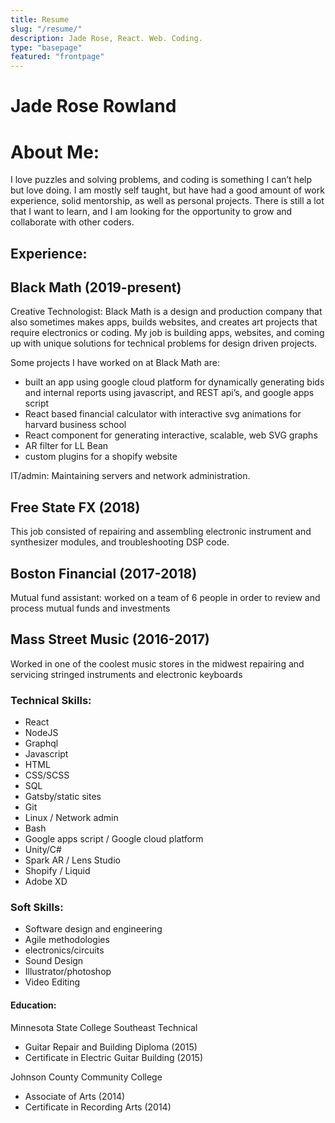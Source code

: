 ```yaml
---
title: Resume
slug: "/resume/"
description: Jade Rose, React. Web. Coding. 
type: "basepage"
featured: "frontpage"
---
```

<div class="mb-32">

<x-container>

<h1 class="flex  w-full justify-center"> <p class="text-3xl" > Jade Rose Rowland </p> </h1>


<h1> About Me: </h1>

<div class="pl-8 pt-2">
I love puzzles and solving problems, and coding is something I can’t help but love doing. I am mostly self taught, but have had a good amount of work experience, solid mentorship, as well as personal projects. There is still a lot that I want to learn, and I am looking for the opportunity to grow and collaborate with other coders.
</div>

<section class="pt-6"/>

<h1> Experience: </h1>

<div class="pl-8 pt-2">

<h1> Black Math (2019-present) </h1>
<div class="pl-8">
<span class="font-bold"> Creative Technologist: </span> Black Math is a design and production company that also sometimes makes apps, builds websites, and creates art projects that require electronics or coding.  My job is building apps, websites, and coming up with unique solutions for technical problems for design driven projects. 

<p class="font-bold pt-4"> Some projects I have worked on at Black Math are: </p>

- built an app using google cloud platform for dynamically generating bids and internal reports using javascript, and REST api’s, and google apps script
- React based financial calculator with interactive svg animations for harvard business school
- React component for generating interactive, scalable, web SVG graphs
- AR filter for LL Bean
- custom plugins for a shopify website

<span class="font-bold"> IT/admin: </span> Maintaining servers and network administration.

</div>



<h1 class="pt-4"> Free State FX (2018) </h1>

<div class="pl-8">

This job consisted of repairing and assembling electronic instrument and synthesizer modules, and troubleshooting DSP code.

</div>

<h1 class="pt-4"> Boston Financial (2017-2018) </h1> 

<div class="pl-8">
<span class="font-bold"> Mutual fund assistant: </span> worked on a team of 6 people in order to review and process mutual funds and investments
</div>

<h1 class="pt-4">Mass Street Music (2016-2017)</h1>

<div class="pl-8">
 Worked in one of the coolest music stores in the midwest repairing and servicing stringed instruments and electronic keyboards
</div>

</div>

<section class="pt-6"/>

<h1> Technical Skills: </h1>

- React 
- NodeJS
- Graphql 
- Javascript
- HTML 
- CSS/SCSS
- SQL
- Gatsby/static sites
- Git
- Linux / Network admin 
- Bash
- Google apps script / Google cloud platform
- Unity/C#
- Spark AR /  Lens Studio
- Shopify / Liquid
- Adobe XD

<h1> Soft Skills: </h1>

- Software design and engineering 
- Agile methodologies
- electronics/circuits
- Sound Design
- Illustrator/photoshop
- Video Editing

<section class="pt-6"/>

<h1> Education: </h1>

<div class="pl-8 pt-2">

<span class="font-bold"> Minnesota State College Southeast Technical </span>
- Guitar Repair and Building Diploma (2015)
- Certificate in Electric Guitar Building (2015)

<span class="font-bold"> Johnson County Community College </span>
- Associate of Arts (2014)
- Certificate in Recording Arts (2014)

</div>

</x-container>

</div>



<x-spacer/>

